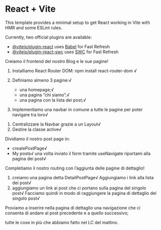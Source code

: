 # React + Vite

This template provides a minimal setup to get React working in Vite with HMR and some ESLint rules.

Currently, two official plugins are available:

- [@vitejs/plugin-react](https://github.com/vitejs/vite-plugin-react/blob/main/packages/plugin-react/README.md) uses [Babel](https://babeljs.io/) for Fast Refresh
- [@vitejs/plugin-react-swc](https://github.com/vitejs/vite-plugin-react-swc) uses [SWC](https://swc.rs/) for Fast Refresh



<!-- Esercizio -->
<!-- PARTE 1 -->
Creiamo il frontend del nostro Blog e le sue pagine!

1. Installiamo React Router DOM: npm install react-router-dom √
2. Definiamo almeno 3 pagine:√
    - una homepage;√
    - una pagina “chi siamo”;√
    - una pagina con la lista dei post;√
    
3. Implementiamo una navbar in comune a tutte le pagine per poter navigare tra loro√

<!-- Bonus -->
1. Centralizzare la Navbar grazie a un Layout√
2. Gestire la classe active√

<!-- PARTE 2 -->

Dividiamo il nostro post page in:
- createPostPage√
- My posts√
una volta inviato il form tramite useNavigate riportami alla pagina dei post√

Completiamo il nostro routing con l’aggiunta delle pagine di dettaglio!
1. creiamo una pagina detta DetailPostPage√
Aggiungiamo i link alla lista dei post√
2. aggiungiamo un link ai post che ci portano sulla pagina del singolo post√
Facciamo quindi in modo di raggiungere la pagina di dettaglio del singolo post√


<!-- Bonus -->
Proviamo a inserire nella pagina di dettaglio una navigazione che ci consenta di andare al post precedente e a quello successivo;

tutte le cose in più che abbiamo fatto nel LC del mattino.
